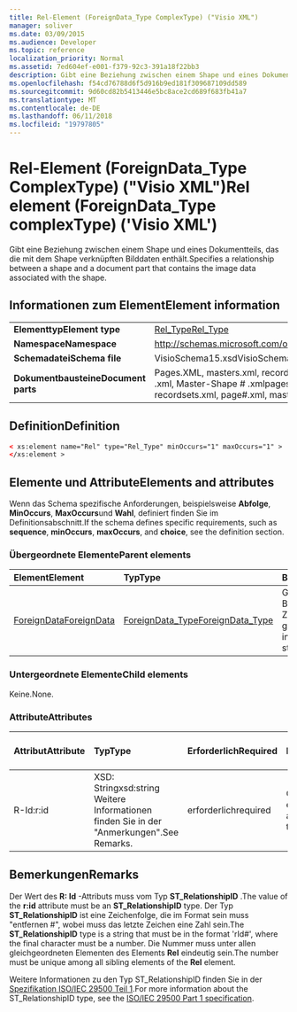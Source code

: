 ```yaml
---
title: Rel-Element (ForeignData_Type ComplexType) ("Visio XML")
manager: soliver
ms.date: 03/09/2015
ms.audience: Developer
ms.topic: reference
localization_priority: Normal
ms.assetid: 7ed604ef-e001-f379-92c3-391a18f22bb3
description: Gibt eine Beziehung zwischen einem Shape und eines Dokumentteils, das die mit dem Shape verknüpften Bilddaten enthält.
ms.openlocfilehash: f54cd76788d6f5d916b9ed181f309687109dd589
ms.sourcegitcommit: 9d60cd82b5413446e5bc8ace2cd689f683fb41a7
ms.translationtype: MT
ms.contentlocale: de-DE
ms.lasthandoff: 06/11/2018
ms.locfileid: "19797805"
---
```

# <a name="rel-element-foreigndatatype-complextype-visio-xml"></a><span data-ttu-id="127eb-103">Rel-Element (ForeignData_Type ComplexType) ("Visio XML")</span><span class="sxs-lookup"><span data-stu-id="127eb-103">Rel element (ForeignData_Type complexType) ('Visio XML')</span></span>

<span data-ttu-id="127eb-104">Gibt eine Beziehung zwischen einem Shape und eines Dokumentteils, das die mit dem Shape verknüpften Bilddaten enthält.</span><span class="sxs-lookup"><span data-stu-id="127eb-104">Specifies a relationship between a shape and a document part that contains the image data associated with the shape.</span></span>
  
## <a name="element-information"></a><span data-ttu-id="127eb-105">Informationen zum Element</span><span class="sxs-lookup"><span data-stu-id="127eb-105">Element information</span></span>

|||
|:-----|:-----|
|<span data-ttu-id="127eb-106">**Elementtyp**</span><span class="sxs-lookup"><span data-stu-id="127eb-106">**Element type**</span></span> <br/> |[<span data-ttu-id="127eb-107">Rel_Type</span><span class="sxs-lookup"><span data-stu-id="127eb-107">Rel_Type</span></span>](rel_type-complextypevisio-xml.md) <br/> |
|<span data-ttu-id="127eb-108">**Namespace**</span><span class="sxs-lookup"><span data-stu-id="127eb-108">**Namespace**</span></span> <br/> |http://schemas.microsoft.com/office/visio/2012/main  <br/> |
|<span data-ttu-id="127eb-109">**Schemadatei**</span><span class="sxs-lookup"><span data-stu-id="127eb-109">**Schema file**</span></span> <br/> |<span data-ttu-id="127eb-110">VisioSchema15.xsd</span><span class="sxs-lookup"><span data-stu-id="127eb-110">VisioSchema15.xsd</span></span>  <br/> |
|<span data-ttu-id="127eb-111">**Dokumentbausteine**</span><span class="sxs-lookup"><span data-stu-id="127eb-111">**Document parts**</span></span> <br/> |<span data-ttu-id="127eb-112">Pages.XML, masters.xml, recordsets.xml, Seite # .xml, Master-Shape # .xml</span><span class="sxs-lookup"><span data-stu-id="127eb-112">pages.xml, masters.xml, recordsets.xml, page#.xml, master#.xml</span></span>  <br/> |
   
## <a name="definition"></a><span data-ttu-id="127eb-113">Definition</span><span class="sxs-lookup"><span data-stu-id="127eb-113">Definition</span></span>

```XML
< xs:element name="Rel" type="Rel_Type" minOccurs="1" maxOccurs="1" >
</xs:element >
```

## <a name="elements-and-attributes"></a><span data-ttu-id="127eb-114">Elemente und Attribute</span><span class="sxs-lookup"><span data-stu-id="127eb-114">Elements and attributes</span></span>

<span data-ttu-id="127eb-115">Wenn das Schema spezifische Anforderungen, beispielsweise **Abfolge**, **MinOccurs**, **MaxOccurs**und **Wahl**, definiert finden Sie im Definitionsabschnitt.</span><span class="sxs-lookup"><span data-stu-id="127eb-115">If the schema defines specific requirements, such as **sequence**, **minOccurs**, **maxOccurs**, and **choice**, see the definition section.</span></span> 
  
### <a name="parent-elements"></a><span data-ttu-id="127eb-116">Übergeordnete Elemente</span><span class="sxs-lookup"><span data-stu-id="127eb-116">Parent elements</span></span>

|<span data-ttu-id="127eb-117">**Element**</span><span class="sxs-lookup"><span data-stu-id="127eb-117">**Element**</span></span>|<span data-ttu-id="127eb-118">**Typ**</span><span class="sxs-lookup"><span data-stu-id="127eb-118">**Type**</span></span>|<span data-ttu-id="127eb-119">**Beschreibung**</span><span class="sxs-lookup"><span data-stu-id="127eb-119">**Description**</span></span>|
|:-----|:-----|:-----|
|[<span data-ttu-id="127eb-120">ForeignData</span><span class="sxs-lookup"><span data-stu-id="127eb-120">ForeignData</span></span>](foreigndata-element-shapesheet_type-complextypevisio-xml.md) <br/> |[<span data-ttu-id="127eb-121">ForeignData_Type</span><span class="sxs-lookup"><span data-stu-id="127eb-121">ForeignData_Type</span></span>](foreigndata_type-complextypevisio-xml.md) <br/> |<span data-ttu-id="127eb-122">Gibt eine Instanz von Bilddaten in der Zeichnung gespeichert.</span><span class="sxs-lookup"><span data-stu-id="127eb-122">Specifies one instance of image data stored in the drawing.</span></span>  <br/> |
   
### <a name="child-elements"></a><span data-ttu-id="127eb-123">Untergeordnete Elemente</span><span class="sxs-lookup"><span data-stu-id="127eb-123">Child elements</span></span>

<span data-ttu-id="127eb-124">Keine.</span><span class="sxs-lookup"><span data-stu-id="127eb-124">None.</span></span>
  
### <a name="attributes"></a><span data-ttu-id="127eb-125">Attribute</span><span class="sxs-lookup"><span data-stu-id="127eb-125">Attributes</span></span>

|<span data-ttu-id="127eb-126">**Attribut**</span><span class="sxs-lookup"><span data-stu-id="127eb-126">**Attribute**</span></span>|<span data-ttu-id="127eb-127">**Typ**</span><span class="sxs-lookup"><span data-stu-id="127eb-127">**Type**</span></span>|<span data-ttu-id="127eb-128">**Erforderlich**</span><span class="sxs-lookup"><span data-stu-id="127eb-128">**Required**</span></span>|<span data-ttu-id="127eb-129">**Beschreibung**</span><span class="sxs-lookup"><span data-stu-id="127eb-129">**Description**</span></span>|<span data-ttu-id="127eb-130">**Mögliche Werte**</span><span class="sxs-lookup"><span data-stu-id="127eb-130">**Possible values**</span></span>|
|:-----|:-----|:-----|:-----|:-----|
|<span data-ttu-id="127eb-131">R-Id:</span><span class="sxs-lookup"><span data-stu-id="127eb-131">r:id</span></span>  <br/> |<span data-ttu-id="127eb-132">XSD: String</span><span class="sxs-lookup"><span data-stu-id="127eb-132">xsd:string</span></span>  <br/> <span data-ttu-id="127eb-133">Weitere Informationen finden Sie in der "Anmerkungen".</span><span class="sxs-lookup"><span data-stu-id="127eb-133">See Remarks.</span></span>  <br/> |<span data-ttu-id="127eb-134">erforderlich</span><span class="sxs-lookup"><span data-stu-id="127eb-134">required</span></span>  <br/> |<span data-ttu-id="127eb-135">Gibt eine Beziehung mit einem Webpart an.</span><span class="sxs-lookup"><span data-stu-id="127eb-135">Specifies a relationship to a part.</span></span>  <br/> |<span data-ttu-id="127eb-136">"befassen #"</span><span class="sxs-lookup"><span data-stu-id="127eb-136">"rId#"</span></span>  <br/> <span data-ttu-id="127eb-137">Weitere Informationen finden Sie in der "Anmerkungen".</span><span class="sxs-lookup"><span data-stu-id="127eb-137">See Remarks.</span></span>  <br/> |
   
## <a name="remarks"></a><span data-ttu-id="127eb-138">Bemerkungen</span><span class="sxs-lookup"><span data-stu-id="127eb-138">Remarks</span></span>

<span data-ttu-id="127eb-139">Der Wert des **R: Id** -Attributs muss vom Typ **ST_RelationshipID** .</span><span class="sxs-lookup"><span data-stu-id="127eb-139">The value of the **r:id** attribute must be an **ST_RelationshipID** type.</span></span> <span data-ttu-id="127eb-140">Der Typ **ST_RelationshipID** ist eine Zeichenfolge, die im Format sein muss "entfernen #", wobei muss das letzte Zeichen eine Zahl sein.</span><span class="sxs-lookup"><span data-stu-id="127eb-140">The **ST_RelationshipID** type is a string that must be in the format 'rId#', where the final character must be a number.</span></span> <span data-ttu-id="127eb-141">Die Nummer muss unter allen gleichgeordneten Elementen des Elements **Rel** eindeutig sein.</span><span class="sxs-lookup"><span data-stu-id="127eb-141">The number must be unique among all sibling elements of the **Rel** element.</span></span> 
  
<span data-ttu-id="127eb-142">Weitere Informationen zu den Typ ST_RelationshipID finden Sie in der [Spezifikation ISO/IEC 29500 Teil 1](http://www.iso.org/iso/home/store/catalogue_tc/catalogue_detail.md?csnumber=61750).</span><span class="sxs-lookup"><span data-stu-id="127eb-142">For more information about the ST_RelationshipID type, see the [ISO/IEC 29500 Part 1 specification](http://www.iso.org/iso/home/store/catalogue_tc/catalogue_detail.md?csnumber=61750).</span></span>
  

